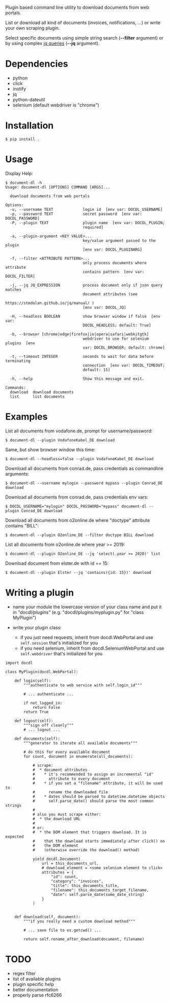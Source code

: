 
Plugin based command line utility to download documents from web portals.

List or download all kind of documents (invoices, notifications, ...) or
write your own scraping plugin.

Select specific documents using simple string search (**--filter**
argument) or by using complex [jq queries](https://stedolan.github.io/jq/manual/)
(**--jq** argument).


# Dependencies
* python
* click
* inotify
* jq
* python-dateutil
* selenium (default webdriver is "chrome")


# Installation
```
$ pip install .
```


# Usage

Display Help:

```
$ document-dl -h
Usage: document-dl [OPTIONS] COMMAND [ARGS]...

  download documents from web portals

Options:
  -u, --username TEXT             login id  [env var: DOCDL_USERNAME]
  -p, --password TEXT             secret password  [env var: DOCDL_PASSWORD]
  -P, --plugin TEXT               plugin name  [env var: DOCDL_PLUGIN;
                                  required]

  -a, --plugin-argument <KEY VALUE>...
                                  key/value argument passed to the plugin
                                  [env var: DOCDL_PLUGINARG]

  -f, --filter <ATTRIBUTE PATTERN>...
                                  only process documents where attribute
                                  contains pattern  [env var: DOCDL_FILTER]

  -j, --jq JQ_EXPRESSION          process document only if json query matches
                                  document attributes (see
                                  https://stedolan.github.io/jq/manual/ )
                                  [env var: DOCDL_JQ]

  -H, --headless BOOLEAN          show browser window if false  [env var:
                                  DOCDL_HEADLESS; default: True]

  -b, --browser [chrome|edge|firefox|ie|opera|safari|webkitgtk]
                                  webdriver to use for selenium plugins  [env
                                  var: DOCDL_BROWSER; default: chrome]

  -t, --timeout INTEGER           seconds to wait for data before terminating
                                  connection  [env var: DOCDL_TIMEOUT;
                                  default: 15]

  -h, --help                      Show this message and exit.

Commands:
  download  download documents
  list      list documents
```


# Examples

List all documents from vodafone.de, prompt for username/password:
```
$ document-dl --plugin VodafoneKabel_DE download
```

Same, but show browser window this time:
```
$ document-dl --headless=false --plugin VodafoneKabel_DE download
```

Download all documents from conrad.de, pass credentials as commandline arguments:
```
$ document-dl --username mylogin --password mypass --plugin Conrad_DE download
```

Download all documents from conrad.de, pass credentials  env vars:
```
$ DOCDL_USERNAME="mylogin" DOCDL_PASSWORD="mypass" document-dl --plugin Conrad_DE download
```

Download all documents from o2online.de where "doctype" attribute contains "BILL":
```
$ document-dl --plugin O2online_DE --filter doctype BILL download
```

List all documents from o2online.de where year >= 2019:
```
$ document-dl --plugin O2online_DE --jq 'select(.year >= 2020)' list
```

Download document from elster.de with id == 15:
```
$ document-dl --plugin Elster --jq 'contains({id: 15})' download
```



# Writing a plugin

* name your module the lowercase version of your class name and put it
  in *"docdl/plugins"* (e.g. "docdl/plugins/myplugin.py" for "class MyPlugin")

* write your plugin class:
  * if you just need requests, inherit from docdl.WebPortal and use
    ```self.session``` that's initialized for you
  * if you need selenium, inherit from docdl.SeleniumWebPortal and use
    ```self.webdriver``` that's initialized for you

```
import docdl

class MyPlugin(docdl.WebPortal):

    def login(self):
        """authenticate to web service with self.login_id"""

        # ... authenticate ...

        if not_logged_in:
            return False
        return True

    def logout(self):
        """sign off cleanly"""
        # ... logout ...

    def documents(self):
        """generator to iterate all available documents"""

        # do this for every available document
        for count, document in enumerate(all_documents):

            # scrape:
            #  * document attributes
            #    * it's recommended to assign an incremental "id"
            #      attribute to every document
            #    * if you set a "filename" attribute, it will be used to
            #      rename the downloaded file
            #    * dates should be parsed to datetime.datetime objects
            #      self.parse_date() should parse the most common strings
            #
            # also you must scrape either:
            #  * the download URL
            #
            # or:
            #  * the DOM element that triggers download. It is expected
            #    that the download starts immediately after click() on
            #    the DOM element
            #    (otherwise override the download() method)

            yield docdl.Document(
                url = this_documents_url,
                # download_element = <some selenium element to click>
                attributes = {
                    "id": count,
                    "category": "invoices",
                    "title": this_documents_title,
                    "filename": this_documents_target_filename,
                    "date": self.parse_date(some_date_string)
                }
            )


    def download(self, document):
        """if you really need a custom download method"""

        # ... save file to os.getcwd() ...

        return self.rename_after_download(document, filename)

```


# TODO
* regex filter
* list of available plugins
* plugin specific help
* better documentation
* properly parse rfc6266

